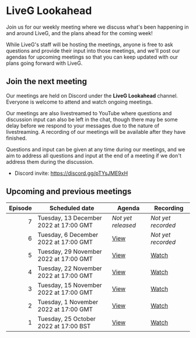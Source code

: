 # LiveG Lookahead
Join us for our weekly meeting where we discuss what's been happening in and around LiveG, and the plans ahead for the coming week!

While LiveG's staff will be hosting the meetings, anyone is free to ask questions and provide their input into those meetings, and we'll post our agendas for upcoming meetings so that you can keep updated with our plans going forward with LiveG.

## Join the next meeting
Our meetings are held on Discord under the **LiveG Lookahead** channel. Everyone is welcome to attend and watch ongoing meetings.

Our meetings are also livestreamed to YouTube where questions and discussion input can also be left in the chat, though there may be some delay before we respond to your messages due to the nature of livestreaming. A recording of our meetings will be available after they have finished.

Questions and input can be given at any time during our meetings, and we aim to address all questions and input at the end of a meeting if we don't address them during the discussion.

* Discord invite: https://discord.gg/pTYsJME9xH

## Upcoming and previous meetings
| Episode | Scheduled date | Agenda | Recording |
|--:|---|---|---|
| 7 | Tuesday, 13 December 2022 at 17:00 GMT | _Not yet released_ | _Not yet recorded_ |
| 6 | Tuesday, 6 December 2022 at 17:00 GMT | [View](https://github.com/LiveGTech/Lookahead/blob/main/episodes/0006/index.md) | _Not yet recorded_ |
| 5 | Tuesday, 29 November 2022 at 17:00 GMT | [View](https://github.com/LiveGTech/Lookahead/blob/main/episodes/0005/index.md) | [Watch](https://youtu.be/RAv6XrLknaA) |
| 4 | Tuesday, 22 November 2022 at 17:00 GMT | [View](https://github.com/LiveGTech/Lookahead/blob/main/episodes/0004/index.md) | [Watch](https://youtu.be/91M7iT_ekos) |
| 3 | Tuesday, 15 November 2022 at 17:00 GMT | [View](https://github.com/LiveGTech/Lookahead/blob/main/episodes/0003/index.md) | [Watch](https://youtu.be/5WabZoH5YQE) |
| 2 | Tuesday, 1 November 2022 at 17:00 GMT | [View](https://github.com/LiveGTech/Lookahead/blob/main/episodes/0002/index.md) | [Watch](https://youtu.be/CaF17Hj6jEA) |
| 1 | Tuesday, 25 October 2022 at 17:00 BST | [View](https://github.com/LiveGTech/Lookahead/blob/main/episodes/0001/index.md) | [Watch](https://youtu.be/tgyXH_XUXlo) |
